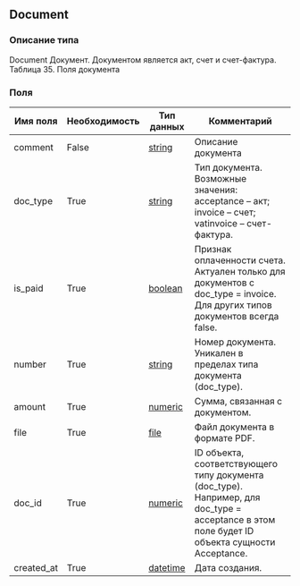 
## Document

### Описание типа
Document
Документ. Документом является акт, счет и счет-фактура. 
Таблица 35. Поля документа


### Поля

| Имя поля | Необходимость | Тип данных | Комментарий |
|---|---|---|---|
|comment|False|[string](/docs/types/string.md)|Описание документа<br/>|
|doc_type|True|[string](/docs/types/string.md)|Тип документа.<br/>Возможные значения:<br/>acceptance – акт;<br/>invoice – счет;<br/>vatinvoice – счет-фактура.<br/>|
|is_paid|True|[boolean](/docs/types/boolean.md)|Признак оплаченности счета.<br/>Актуален только для документов с doc_type = invoice. Для других типов документов всегда false.<br/>|
|number|True|[string](/docs/types/string.md)|Номер документа. Уникален в пределах типа документа (doc_type).<br/>|
|amount|True|[numeric](/docs/types/numeric.md)|Сумма, связанная с документом.<br/>|
|file|True|[file](/docs/types/file.md)|Файл документа в формате PDF.<br/>|
|doc_id|True|[numeric](/docs/types/numeric.md)|ID объекта, соответствующего типу документа (doc_type). <br/>Например, для doc_type = acceptance в этом поле будет ID объекта сущности Acceptance.<br/>|
|created_at|True|[datetime](/docs/types/datetime.md)|Дата создания.<br/>|
